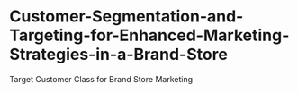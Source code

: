 # Customer-Segmentation-and-Targeting-for-Enhanced-Marketing-Strategies-in-a-Brand-Store
Target Customer Class for Brand Store Marketing
